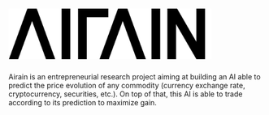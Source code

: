 <h1>
    <img src="./resources/airain.png" alt="AIRAIN" height="100px">
</h1>

Airain is an entrepreneurial research project aiming at building an AI able to predict the price evolution of any commodity
(currency exchange rate, cryptocurrency, securities, etc.).
On top of that, this AI is able to trade according to its prediction to maximize gain.
